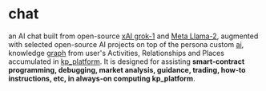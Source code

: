 # chat

an AI chat built from open-source <a href="https://github.com/xai-org/grok-1" target="_blank">xAI grok-1</a> and <a href="https://github.com/meta-llama/llama" target="_blank">Meta Llama-2</a>, augmented with selected open-source AI projects on top of the persona custom <a href="https://github.com/khaiphong/ai/" target="_blank">ai</a>, knowledge <a href="https://github.com/khaiphong/graph/" target="_blank">graph</a> from user's Activities, Relationships and Places accumulated in <a href="https://github.com/khaiphong/kp_platform/" target="_blank">kp_platform</a>. It is designed for assisting <b>smart-contract programming, debugging, market analysis, guidance, trading, how-to instructions, etc, in always-on computing kp_platform</b>.
